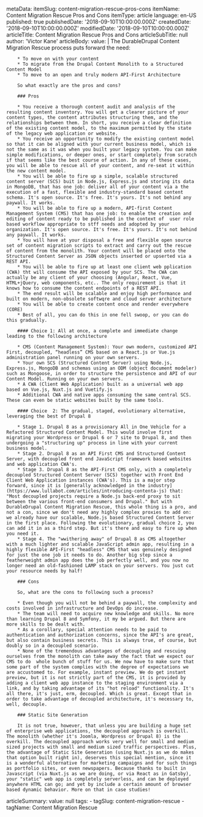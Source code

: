 metaData:
    itemSlug: content-migration-rescue-pros-cons
    itemName: Content Migration Rescue Pros and Cons
    itemType: article
    language: en-US
    published: true
    publishedDate: '2018-09-10T10:00:00.000Z'
    createdDate: '2018-09-10T10:00:00.000Z'
    modifiedDate: '2018-09-10T10:00:00.000Z'
articleTitle: Content Migration Rescue Pros and Cons
articleSubTitle: null
author: 'Victor Kane'
articleBody:
    value: |
        The DurableDrupal Content Migration Rescue process puts forward the need:

        * To move on with your content
        * To migrate from the Drupal Content Monolith to a Structured Content Model
        * To move to an open and truly modern API-First Architecture

        So what exactly are the pros and cons?

        ### Pros
        
        * You receive a thorough content audit and analysis of the resulting content inventory. You will get a clearer picture of your content types, the content attributes structuring them, and the relationships between them. In short, you receive a clear definition of the existing content model, to the maximum permitted by the state of the legacy web application or website.
        * You receive an opportunity to modify the existing content model so that it can be aligned with your current business model, which is not the same as it was when you built your legacy system. You can make simple modifications, or deeper ones, or start completely from scratch if that seems like the best course of action. In any of these cases, you will be able to rescue all of your content, and re-seat it within the new content model.
        * You will be able to fire up a simple, scalable structured content server (SCS) buit in Node.js, Express.js and storing its data in MongoDB, that has one job: deliver all of your content via a the execution of a fast, flexible and industry-standard based content schema. It's open source. It's free. It's yours. It's not behind any paywall. It works.
        * You will be able to fire up a modern, API-first Content Management System (CMS) that has one job: to enable the creation and editing of content ready to be published in the context of  user role based workflow appropriate to stff needs and adopted by your organization. It's open source. It's free. It's yours. It's not behind any paywall. It works.
        * You will have at your disposal a free and flexible open source set of content migration scripts to extract and carry out the rescue of content from the monolith. Your content will be placed onto the Structured Content Server as JSON objects inserted or upserted via a REST API.
        * You will be able to fire up at least one client web pplication (CWA) tht will consume the API exposed by your SCS. The CWA can actually be any client of your choosing (Angular, React, Vue, HTML+jQuery, web components, etc.. The only requirement is that it knows how to consume the content endpoints of a REST API.
        * The end result will be scalable and enjoy high performance and built on modern, non-obsolete softwqre and cloud server architecture
        * You will be able to create content once and render everywhere (CORE)
        * Best of all, you can do this in one fell swoop, or you can do this gradually.

        #### Choice 1: All at once, a complete and immediate change leading to the following architecture

        * CMS (Content Management System): Your own modern, customized API First, decoupled, “headless” CMS based on a React.js or Vue.js administration panel running on your own servers.
        * Your own SCS (Structured Content Server) using Node.js, Express.js, MongoDB and schemas using an ODM (object document modeler) such as Mongoose, in order to structure the persistence and API of our Content Model. Running on your own servers.
        * A CWA (Client Web Application) built as a universal web app based on Vue.js, Nuxt.js and Vuetify.js
        * Additional CWA and native apps consuming the same central SCS. These can even be static websites built by the same tools.

        #### Choice  2: The gradual, staged, evolutionary alternative, leveraging the best of Drupal 8
        
        * Stage 1. Drupal 8 as a provisionary All in One Vehicle for a Refactored Structured Content Model. This would involve first migrating your Wordpress or Drupal 6 or 7 site to Drupal 8, and then undergoing a "structuring up" process in line with your current business model. 
        * Stage 2. Drupal 8 as an API First CMS and Structured Content Server, with decoupled front end JavaScript framework based websites and web application CWA's.
        * Stage 3. Drupal 8 as the API-First CMS only, with a completely decoupled Structured Content Server (SCS) together with Front End Client Web Application instances (CWA's). This is a major step forward, since it is [generally acknowledged in the industry](https://www.lullabot.com/articles/introducing-contenta-js) that: "Most decoupled projects require a Node.js back-end proxy to sit between the various front-end consumers and Drupal." But with DurableDrupal Content Migration Rescue, this whole thing is a pro, and not a con, since we don't need any highly complex proxies to add on: we already have our scalable, Node.js based Structured Content Server in the first place. Following the evolutionary, gradual choice 2, you can add it in as a third step. But it's there and easy to fire up when you need it.
        * Stage 4. The "wwithering away" of Drupal 8 as CMS altogether with a much lighter and scalable JavaScript admin app, resulting in a highly flexible API-First "headless" CMS that was genuinely designed for just the one job it needs to do. Another big step since a featherweight admin app does the job perfectly well, and you now no longer need an old-fashioned LAMP stack on your servers. You just cut your resource needs by half!

        ### Cons

        So, what are the cons to following such a process?

        * Even though you will not be behind a paywall, the complexity and costs involved in infrastructure and DevOps do increase.
        * The team will need to acquire new knowledge and skills. No more than learning Drupal 8 and Symfony, it my be argued. But there are more skills to be dealt with.
        * As a corollary, special attention needs to be paid to authentication and authorization concerns, since the API's are great, but also contain business secrets. This is always true, of course, but doubly so in a decoupled scenario.
        * None of the tremendous advantages of decoupling and rescuing ourselves from the monolith can take away the fact that we expect our CMS to do  whole bunch of stuff for us. We now have to make sure that some part of the system complies with the degree of expectations we are accustomed to. For example, instant preview. We do get instant preview, but it is not strictly part of the CMS, it is provided by adding a client web app instance to the staging environment via a link, and by taking advantage of its "hot reload" functionality. It's all there, it's just, erm, decoupled. Which is great. Except that in order to take advantage of decoupled architecture, it's necessary to, well, decouple.

        ### Static Site Generation

        It is not true, however, that unless you are building a huge set of enterprise web applications, the decoupled approach is overkill. The monolith (whether it's Joomla, Wordpress or Drupal 8) is the overkill. The decoupled approach works very well for small and medium sized projects with small and medium sized traffic perspectives. Plus, the advantage of Static Site Generation (using Nuxt.js as we do makes that option built right in), deserves this special mention, since it is a wonderful alternative for marketing campaigns and for such things as portfolio sites, or even newspapers. Because thanks to built in Javascript (via Nuxt.js as we are doing, or via React as in Gatsby), your "static" web app is completely serverless, and can be deployed anywhere HTML can go; and yet by include a certain amount of browser based dynamic behavior. More on that in case studies!

articleSummary:
    value: null
tags:
    - tagSlug: content-migration-rescue
    - tagName: Content Migration Rescue

